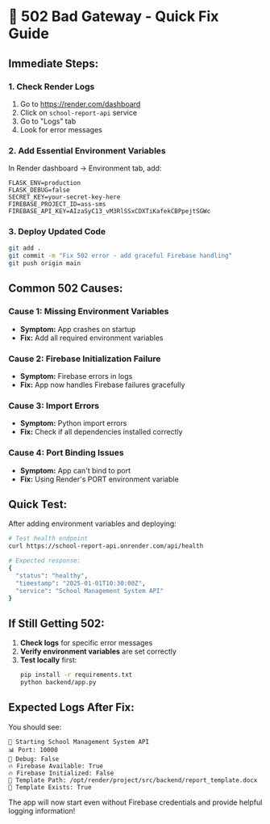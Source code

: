 # 🚨 502 Bad Gateway - Quick Fix Guide

## **Immediate Steps:**

### **1. Check Render Logs**
1. Go to https://render.com/dashboard
2. Click on `school-report-api` service
3. Go to "Logs" tab
4. Look for error messages

### **2. Add Essential Environment Variables**
In Render dashboard → Environment tab, add:

```env
FLASK_ENV=production
FLASK_DEBUG=false
SECRET_KEY=your-secret-key-here
FIREBASE_PROJECT_ID=ass-sms
FIREBASE_API_KEY=AIzaSyC13_vM3RlSSxCDXTiKafekCBPpejtSGWc
```

### **3. Deploy Updated Code**
```bash
git add .
git commit -m "Fix 502 error - add graceful Firebase handling"
git push origin main
```

## **Common 502 Causes:**

### **Cause 1: Missing Environment Variables**
- **Symptom:** App crashes on startup
- **Fix:** Add all required environment variables

### **Cause 2: Firebase Initialization Failure**
- **Symptom:** Firebase errors in logs
- **Fix:** App now handles Firebase failures gracefully

### **Cause 3: Import Errors**
- **Symptom:** Python import errors
- **Fix:** Check if all dependencies installed correctly

### **Cause 4: Port Binding Issues**
- **Symptom:** App can't bind to port
- **Fix:** Using Render's PORT environment variable

## **Quick Test:**

After adding environment variables and deploying:

```bash
# Test health endpoint
curl https://school-report-api.onrender.com/api/health

# Expected response:
{
  "status": "healthy",
  "timestamp": "2025-01-01T10:30:00Z",
  "service": "School Management System API"
}
```

## **If Still Getting 502:**

1. **Check logs** for specific error messages
2. **Verify environment variables** are set correctly
3. **Test locally** first:
   ```bash
   pip install -r requirements.txt
   python backend/app.py
   ```

## **Expected Logs After Fix:**

You should see:
```
🚀 Starting School Management System API
📊 Port: 10000
🔧 Debug: False
🔥 Firebase Available: True
🔥 Firebase Initialized: False
📁 Template Path: /opt/render/project/src/backend/report_template.docx
📄 Template Exists: True
```

The app will now start even without Firebase credentials and provide helpful logging information!

